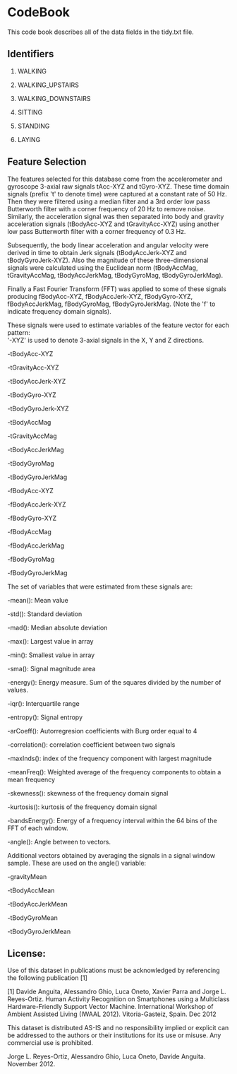 # CodeBook

This code book describes all of the data fields in the tidy.txt file.

## Identifiers

1. WALKING

2. WALKING_UPSTAIRS

3. WALKING_DOWNSTAIRS

4. SITTING

5. STANDING

6. LAYING

## Feature Selection 

The features selected for this database come from the accelerometer and gyroscope 3-axial raw signals tAcc-XYZ and tGyro-XYZ. These time domain signals (prefix 't' to denote time) were captured at a constant rate of 50 Hz. Then they were filtered using a median filter and a 3rd order low pass Butterworth filter with a corner frequency of 20 Hz to remove noise. Similarly, the acceleration signal was then separated into body and gravity acceleration signals (tBodyAcc-XYZ and tGravityAcc-XYZ) using another low pass Butterworth filter with a corner frequency of 0.3 Hz. 

Subsequently, the body linear acceleration and angular velocity were derived in time to obtain Jerk signals (tBodyAccJerk-XYZ and tBodyGyroJerk-XYZ). Also the magnitude of these three-dimensional signals were calculated using the Euclidean norm (tBodyAccMag, tGravityAccMag, tBodyAccJerkMag, tBodyGyroMag, tBodyGyroJerkMag). 

Finally a Fast Fourier Transform (FFT) was applied to some of these signals producing fBodyAcc-XYZ, fBodyAccJerk-XYZ, fBodyGyro-XYZ, fBodyAccJerkMag, fBodyGyroMag, fBodyGyroJerkMag. (Note the 'f' to indicate frequency domain signals). 

These signals were used to estimate variables of the feature vector for each pattern:  
'-XYZ' is used to denote 3-axial signals in the X, Y and Z directions.

-tBodyAcc-XYZ

-tGravityAcc-XYZ

-tBodyAccJerk-XYZ

-tBodyGyro-XYZ

-tBodyGyroJerk-XYZ

-tBodyAccMag

-tGravityAccMag

-tBodyAccJerkMag

-tBodyGyroMag

-tBodyGyroJerkMag

-fBodyAcc-XYZ

-fBodyAccJerk-XYZ

-fBodyGyro-XYZ

-fBodyAccMag

-fBodyAccJerkMag

-fBodyGyroMag

-fBodyGyroJerkMag


The set of variables that were estimated from these signals are: 



-mean(): Mean value

-std(): Standard deviation

-mad(): Median absolute deviation 

-max(): Largest value in array

-min(): Smallest value in array

-sma(): Signal magnitude area

-energy(): Energy measure. Sum of the squares divided by the number of values. 

-iqr(): Interquartile range 

-entropy(): Signal entropy

-arCoeff(): Autorregresion coefficients with Burg order equal to 4

-correlation(): correlation coefficient between two signals

-maxInds(): index of the frequency component with largest magnitude

-meanFreq(): Weighted average of the frequency components to obtain a mean frequency

-skewness(): skewness of the frequency domain signal 

-kurtosis(): kurtosis of the frequency domain signal 

-bandsEnergy(): Energy of a frequency interval within the 64 bins of the FFT of each window.

-angle(): Angle between to vectors.


Additional vectors obtained by averaging the signals in a signal window sample. These are used on the angle() variable:

-gravityMean

-tBodyAccMean

-tBodyAccJerkMean

-tBodyGyroMean

-tBodyGyroJerkMean


## License:

Use of this dataset in publications must be acknowledged by referencing the following publication [1] 

[1] Davide Anguita, Alessandro Ghio, Luca Oneto, Xavier Parra and Jorge L. Reyes-Ortiz. Human Activity Recognition on Smartphones using a Multiclass Hardware-Friendly Support Vector Machine. International Workshop of Ambient Assisted Living (IWAAL 2012). Vitoria-Gasteiz, Spain. Dec 2012

This dataset is distributed AS-IS and no responsibility implied or explicit can be addressed to the authors or their institutions for its use or misuse. Any commercial use is prohibited.

Jorge L. Reyes-Ortiz, Alessandro Ghio, Luca Oneto, Davide Anguita. November 2012.
